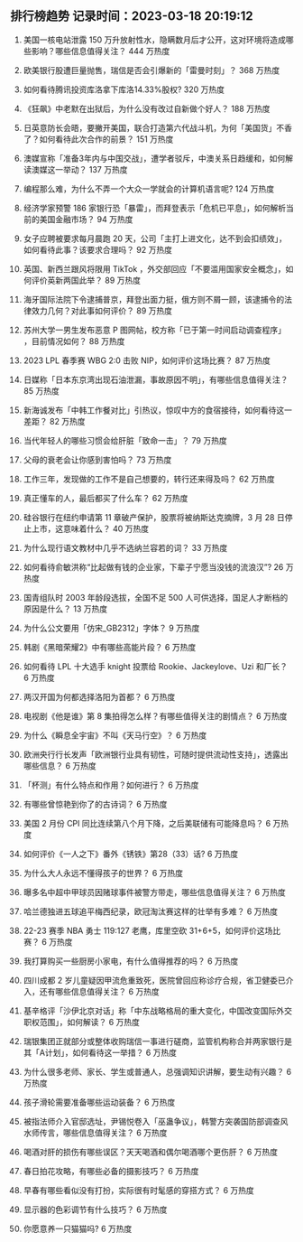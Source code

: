 
## 排行榜趋势 记录时间：2023-03-18 20:19:12
  
  1. 美国一核电站泄露 150 万升放射性水，隐瞒数月后才公开，这对环境将造成哪些影响？哪些信息值得关注？ 444 万热度
    
  2. 欧美银行股遭巨量抛售，瑞信是否会引爆新的「雷曼时刻」？ 368 万热度
    
  3. 如何看待腾讯投资库洛拿下库洛14.33%股权? 320 万热度
    
  4. 《狂飙》中老默在出狱后，为什么没有改过自新做个好人？ 188 万热度
    
  5. 日英意防长会晤，要撇开美国，联合打造第六代战斗机，为何「美国货」不香了？如何看待此次合作的前景？ 151 万热度
    
  6. 澳媒宣称「准备3年内与中国交战」，遭学者驳斥，中澳关系日趋缓和，如何解读澳媒这一举动？ 137 万热度
    
  7. 编程那么难，为什么不弄一个大众一学就会的计算机语言呢? 124 万热度
    
  8. 经济学家预警 186 家银行恐「暴雷」，而拜登表示「危机已平息」，如何解析当前的美国金融市场？ 94 万热度
    
  9. 女子应聘被要求每月晨跑 20 天，公司「主打上进文化，达不到会扣绩效」，如何看待此事？该要求合理吗？ 92 万热度
    
  10. 英国、新西兰跟风将限用 TikTok ，外交部回应「不要滥用国家安全概念」，如何评价英新两国此举？ 89 万热度
    
  11. 海牙国际法院下令逮捕普京，拜登出面力挺，俄方则不屑一顾，该逮捕令的法律效力几何？对此事如何评价？ 89 万热度
    
  12. 苏州大学一男生发布恶意 P 图网帖，校方称「已于第一时间启动调查程序」 ​​​，目前情况如何？ 88 万热度
    
  13. 2023 LPL 春季赛 WBG 2:0 击败 NIP，如何评价这场比赛？ 87 万热度
    
  14. 日媒称「日本东京湾出现石油泄漏，事故原因不明」，有哪些信息值得关注？ 85 万热度
    
  15. 新海诚发布「中韩工作餐对比」引热议，惊叹中方的食宿接待，如何看待这一差距？ 82 万热度
    
  16. 当代年轻人的哪些习惯会给肝脏「致命一击」？ 79 万热度
    
  17. 父母的衰老会让你感到害怕吗？ 73 万热度
    
  18. 工作三年，发现做的工作不是自己想要的，转行还来得及吗？ 62 万热度
    
  19. 真正懂车的人，最后都买了什么车？ 62 万热度
    
  20. 硅谷银行在纽约申请第 11 章破产保护，股票将被纳斯达克摘牌，3 月 28 日停止上市，这意味着什么？ 40 万热度
    
  21. 为什么现行语文教材中几乎不选纳兰容若的词？ 33 万热度
    
  22. 如何看待俞敏洪称“比起做有钱的企业家，下辈子宁愿当没钱的流浪汉”? 26 万热度
    
  23. 国青组队时 2003 年龄段选拔，全国不足 500 人可供选择，国足人才断档的原因是什么？ 13 万热度
    
  24. 为什么公文要用「仿宋_GB2312」字体？ 9 万热度
    
  25. 韩剧《黑暗荣耀2》中有哪些高能片段？ 6 万热度
    
  26. 如何看待 LPL 十大选手 knight 投票给 Rookie、Jackeylove、Uzi 和厂长？ 6 万热度
    
  27. 两汉开国为何都选择洛阳为首都？ 6 万热度
    
  28. 电视剧《他是谁》第 8 集拍得怎么样？有哪些值得关注的剧情点？ 6 万热度
    
  29. 为什么《瞬息全宇宙》不叫《天马行空》？ 6 万热度
    
  30. 欧洲央行行长发声「欧洲银行业具有韧性，可随时提供流动性支持」，透露出哪些信息？ 6 万热度
    
  31. 「杯测」有什么特点和作用？如何进行？ 6 万热度
    
  32. 有哪些曾惊艳到你了的古诗词？ 6 万热度
    
  33. 美国 2 月份 CPI 同比连续第八个月下降，之后美联储有可能降息吗？ 6 万热度
    
  34. 如何评价《一人之下》番外《锈铁》第28（33）话? 6 万热度
    
  35. 为什么大人永远不懂得孩子的世界？ 6 万热度
    
  36. 曝多名中超中甲球员因赌球事件被警方带走，哪些信息值得关注？ 6 万热度
    
  37. 哈兰德独进五球追平梅西纪录，欧冠淘汰赛这样的壮举有多难？ 6 万热度
    
  38. 22-23 赛季 NBA 勇士 119:127 老鹰，库里空砍 31+6+5，如何评价这场比赛？ 6 万热度
    
  39. 我打算购买一些厨房小家电，有什么值得推荐的吗？ 6 万热度
    
  40. 四川成都 2 岁儿童疑因甲流危重致死，医院曾回应称诊疗合规，省卫健委已介入，还有哪些信息值得关注？ 6 万热度
    
  41. 基辛格评「沙伊北京对话」称「中东战略格局的重大变化，中国改变国际外交职权范围」，如何解读？ 6 万热度
    
  42. 瑞银集团正就部分或整体收购瑞信一事进行磋商，监管机构称合并两家银行是其「A计划」，如何看待这一举措？ 6 万热度
    
  43. 为什么很多老师、家长、学生或普通人，总强调知识讲解，要生动有兴趣？ 6 万热度
    
  44. 孩子滑轮需要准备哪些运动装备？ 6 万热度
    
  45. 被指法师介入官邸选址，尹锡悦卷入「巫蛊争议」，韩警方突袭国防部调查风水师传言，哪些信息值得关注？ 6 万热度
    
  46. 喝酒对肝的损伤有哪些误区？天天喝酒和偶尔喝酒哪个更伤肝？ 6 万热度
    
  47. 春日拍花攻略，有哪些必备的摄影技巧？ 6 万热度
    
  48. 早春有哪些看似没有打扮，实际很有时髦感的穿搭方式？ 6 万热度
    
  49. 显示器的色彩调节有什么技巧？ 6 万热度
    
  50. 你愿意养一只猫猫吗? 6 万热度
    